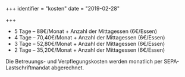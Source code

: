 +++
identifier = "kosten"
date = "2019-02-28"

+++

<!-- ![Brettspiel](/images/nachmittagsbetreuung/5.jpg) -->

* 5 Tage – 88€/Monat + Anzahl der Mittagessen (6€/Essen)
* 4 Tage – 70,40€/Monat + Anzahl der Mittagessen (6€/Essen)
* 3 Tage – 52,80€/Monat + Anzahl der Mittagessen (6€/Essen)
* 2 Tage – 35,20€/Monat + Anzahl der Mittagessen (6€/Essen) 

Die Betreuungs- und Verpflegungskosten werden monatlich per SEPA-Lastschriftmandat abgerechnet. 
